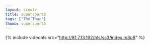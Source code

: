 ```yaml
--- 
layout: sieutv
title: supersport3
tags: ["Thể Thao"]
thumb: supersport3
---
```

{% include videohls src="http://81.7.13.162/hls/ss3/index.m3u8" %}